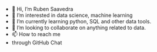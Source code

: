 - 👋 Hi, I’m Ruben Saavedra
- 👀 I’m interested in data science, machine learning 
- 🌱 I’m currently learning python, SQL and other data tools.
- 💞️ I’m looking to collaborate on anything related to data.
- 📫 How to reach me
- through GitHub Chat

<!---
Daynorsaavedra/Daynorsaavedra is a ✨ special ✨ repository because its `README.md` (this file) appears on your GitHub profile.
You can click the Preview link to take a look at your changes.
--->
